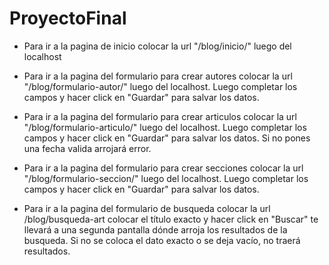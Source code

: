 # ProyectoFinal

* Para ir a la pagina de inicio colocar la url "/blog/inicio/" luego del localhost

* Para ir a la pagina del formulario para crear autores colocar la url "/blog/formulario-autor/" luego del localhost. Luego completar los campos y hacer click en "Guardar" para salvar los datos.

* Para ir a la pagina del formulario para crear articulos colocar la url "/blog/formulario-articulo/" luego del localhost. Luego completar los campos y hacer click en "Guardar" para salvar los datos. Si no pones una fecha valida arrojará error.

* Para ir a la pagina del formulario para crear secciones colocar la url "/blog/formulario-seccion/" luego del localhost. Luego completar los campos y hacer click en "Guardar" para salvar los datos.

* Para ir a la pagina del formulario de busqueda colocar la url /blog/busqueda-art colocar el título exacto y hacer click en "Buscar" te llevará a una segunda pantalla dónde arroja los resultados de la busqueda. Si no se coloca el dato exacto o se deja vacío, no traerá resultados.